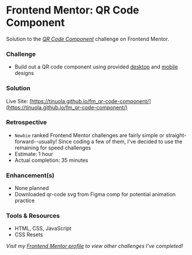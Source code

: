# Frontend Mentor: QR Code Component

Solution to the _[QR Code Component](https://www.frontendmentor.io/challenges/qr-code-component-iux_sIO_H)_ challenge on Frontend Mentor.

### Challenge

- Build out a QR code component using provided [desktop](/assets/design/desktop-design.jpg) and [mobile](/assets/design/mobile-design.jpg) designs

### Solution

Live Site: [https://tinuola.github.io/fm_qr-code-component/](https://tinuola.github.io/fm_qr-code-component/)

### Retrospective

- `Newbie` ranked Frontend Mentor challenges are fairly simple or straight-forward--usually! Since coding a few of them, I've decided to use the remaining for speed challenges
- Estimate: 1 hour
- Actual completion: 35 minutes

### Enhancement(s)

- None planned
- Downloaded qr-code svg from Figma comp for potential animation practice

### Tools & Resources

- HTML, CSS, JavaScript
- CSS Resets

_Visit my [Frontend Mentor profile](https://www.frontendmentor.io/profile/tinuola) to view other challenges I've completed!_
